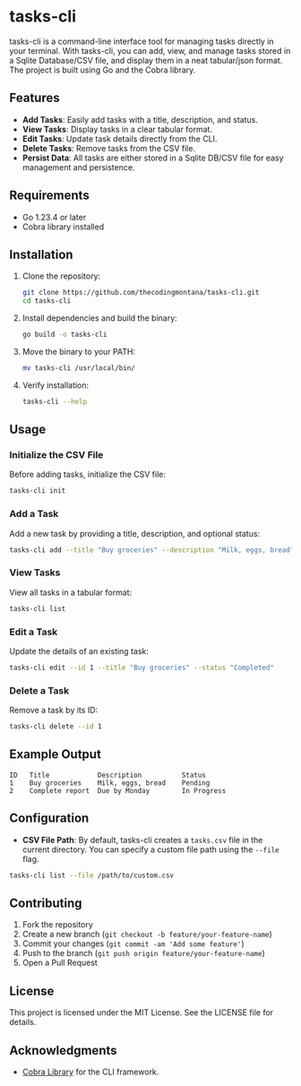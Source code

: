 # tasks-cli

tasks-cli is a command-line interface tool for managing tasks directly in your terminal. With tasks-cli, you can add, view, and manage tasks stored in a Sqlite Database/CSV file, and display them in a neat tabular/json format. The project is built using Go and the Cobra library.

## Features

- **Add Tasks**: Easily add tasks with a title, description, and status.
- **View Tasks**: Display tasks in a clear tabular format.
- **Edit Tasks**: Update task details directly from the CLI.
- **Delete Tasks**: Remove tasks from the CSV file.
- **Persist Data**: All tasks are either stored in a Sqlite DB/CSV file for easy management and persistence.

## Requirements

- Go 1.23.4 or later
- Cobra library installed

## Installation

1. Clone the repository:

   ```bash
   git clone https://github.com/thecodingmontana/tasks-cli.git
   cd tasks-cli
   ```

2. Install dependencies and build the binary:

   ```bash
   go build -o tasks-cli
   ```

3. Move the binary to your PATH:

   ```bash
   mv tasks-cli /usr/local/bin/
   ```

4. Verify installation:

   ```bash
   tasks-cli --help
   ```

## Usage

### Initialize the CSV File

Before adding tasks, initialize the CSV file:

```bash
tasks-cli init
```

### Add a Task

Add a new task by providing a title, description, and optional status:

```bash
tasks-cli add --title "Buy groceries" --description "Milk, eggs, bread" --status "Pending"
```

### View Tasks

View all tasks in a tabular format:

```bash
tasks-cli list
```

### Edit a Task

Update the details of an existing task:

```bash
tasks-cli edit --id 1 --title "Buy groceries" --status "Completed"
```

### Delete a Task

Remove a task by its ID:

```bash
tasks-cli delete --id 1
```

## Example Output

```plaintext
ID   Title            Description          Status
1    Buy groceries    Milk, eggs, bread    Pending
2    Complete report  Due by Monday        In Progress
```

## Configuration

- **CSV File Path**: By default, tasks-cli creates a `tasks.csv` file in the current directory. You can specify a custom file path using the `--file` flag.

```bash
tasks-cli list --file /path/to/custom.csv
```

## Contributing

1. Fork the repository
2. Create a new branch (`git checkout -b feature/your-feature-name`)
3. Commit your changes (`git commit -am 'Add some feature'`)
4. Push to the branch (`git push origin feature/your-feature-name`)
5. Open a Pull Request

## License

This project is licensed under the MIT License. See the LICENSE file for details.

## Acknowledgments

- [Cobra Library](https://github.com/spf13/cobra) for the CLI framework.
